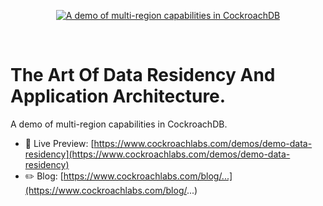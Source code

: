 <p align="center">
  <a href="https://www.cockroachlabs.com/demos/demo-data-residency">
    <img alt="A demo of multi-region capabilities in CockroachDB" src="https://www.cockroachlabs.com/demos/demo-data-residency/data-residency-open-graph-image.jpg" />
  </a>
</p>

<br />

# The Art Of Data Residency And Application Architecture.

A demo of multi-region capabilities in CockroachDB.

- 🚀 Live Preview:
  [https://www.cockroachlabs.com/demos/demo-data-residency](https://www.cockroachlabs.com/demos/demo-data-residency)
- ✏️ Blog: [https://www.cockroachlabs.com/blog/...](https://www.cockroachlabs.com/blog/...)
